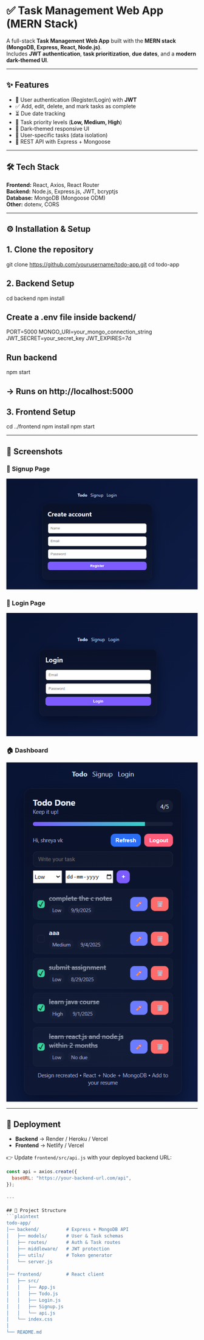 # ✅ Task Management Web App (MERN Stack)

A full-stack **Task Management Web App** built with the **MERN stack (MongoDB, Express, React, Node.js)**.  
Includes **JWT authentication**, **task prioritization**, **due dates**, and a **modern dark-themed UI**.  

---

## ✨ Features
- 🔑 User authentication (Register/Login) with **JWT**
- ✅ Add, edit, delete, and mark tasks as complete
- ⏳ Due date tracking
- 📌 Task priority levels (**Low, Medium, High**)
- 🎨 Dark-themed responsive UI
- 🔐 User-specific tasks (data isolation)
- 🚀 REST API with Express + Mongoose

---

## 🛠️ Tech Stack
**Frontend:** React, Axios, React Router  
**Backend:** Node.js, Express.js, JWT, bcryptjs  
**Database:** MongoDB (Mongoose ODM)  
**Other:** dotenv, CORS  

---

## ⚙️ Installation & Setup

## 1. Clone the repository
git clone https://github.com/yourusername/todo-app.git
cd todo-app

## 2. Backend Setup
cd backend
npm install

## Create a .env file inside backend/
PORT=5000
MONGO_URI=your_mongo_connection_string
JWT_SECRET=your_secret_key
JWT_EXPIRES=7d

## Run backend
npm start
## → Runs on http://localhost:5000 

## 3. Frontend Setup
cd ../frontend
npm install
npm start

---

## 📸 Screenshots

### 🔐 Signup Page  
![Signup Page](./frontend/screenshots/Signup.png)  
### 🔐 Login Page  
![Login Page](./frontend/screenshots/login.png)  
### 🏠 Dashboard 
![Dashboard](./frontend/screenshots/dashboard.png)

---

## 🚀 Deployment
- **Backend** → Render / Heroku / Vercel  
- **Frontend** → Netlify / Vercel  

👉 Update `frontend/src/api.js` with your deployed backend URL:
```javascript
const api = axios.create({
  baseURL: "https://your-backend-url.com/api",
});

---

## 📂 Project Structure
```plaintext
todo-app/
│── backend/          # Express + MongoDB API
│   ├── models/       # User & Task schemas
│   ├── routes/       # Auth & Task routes
│   ├── middleware/   # JWT protection
│   ├── utils/        # Token generator
│   └── server.js
│
│── frontend/         # React client
│   ├── src/
│   │   ├── App.js
│   │   ├── Todo.js
│   │   ├── Login.js
│   │   ├── Signup.js
│   │   └── api.js
│   └── index.css
│
└── README.md

